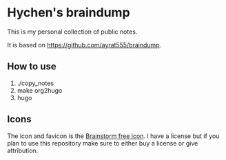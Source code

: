# Hychen's braindump

This is my personal collection of public notes.

It is based on https://github.com/ayrat555/braindump.

## How to use

1. ./copy_notes
2. make org2hugo
3. hugo 

## Icons

The icon and favicon is the
[Brainstorm free icon](https://www.flaticon.com/free-icon/brain_4431852).
I have a license but if you plan to use this repository make sure to either buy
a license or give attribution.
